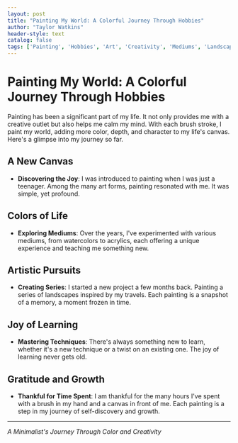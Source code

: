 ```yaml
---
layout: post
title: "Painting My World: A Colorful Journey Through Hobbies"
author: "Taylor Watkins"
header-style: text
catalog: false
tags: ['Painting', 'Hobbies', 'Art', 'Creativity', 'Mediums', 'Landscapes', 'Artistic Pursuits', 'Techniques', 'Gratitude']
---
```


# Painting My World: A Colorful Journey Through Hobbies

Painting has been a significant part of my life. It not only provides me with a creative outlet but also helps me calm my mind. With each brush stroke, I paint my world, adding more color, depth, and character to my life's canvas. Here's a glimpse into my journey so far.

## A New Canvas

- **Discovering the Joy**: I was introduced to painting when I was just a teenager. Among the many art forms, painting resonated with me. It was simple, yet profound.

## Colors of Life

- **Exploring Mediums**: Over the years, I've experimented with various mediums, from watercolors to acrylics, each offering a unique experience and teaching me something new.

## Artistic Pursuits

- **Creating Series**: I started a new project a few months back. Painting a series of landscapes inspired by my travels. Each painting is a snapshot of a memory, a moment frozen in time.

## Joy of Learning

- **Mastering Techniques**: There's always something new to learn, whether it's a new technique or a twist on an existing one. The joy of learning never gets old.

## Gratitude and Growth

- **Thankful for Time Spent**: I am thankful for the many hours I've spent with a brush in my hand and a canvas in front of me. Each painting is a step in my journey of self-discovery and growth.


---

*A Minimalist's Journey Through Color and Creativity*